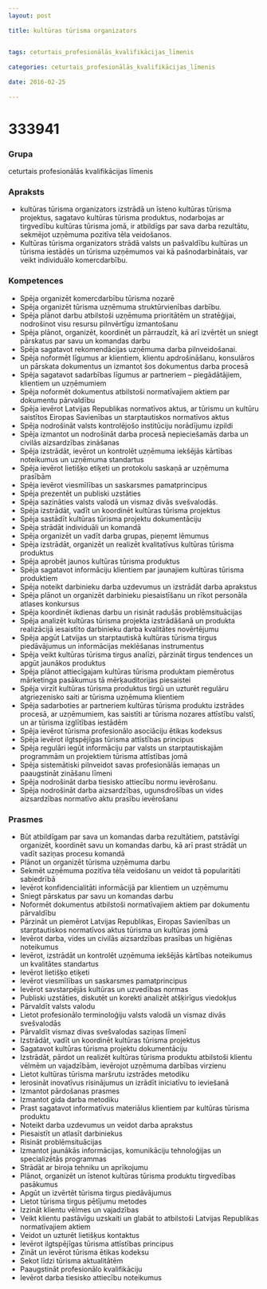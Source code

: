 ```yaml
---
layout: post
    
title: kultūras tūrisma organizators

    
tags: ceturtais_profesionālās_kvalifikācijas_līmenis
    
categories: ceturtais_profesionālās_kvalifikācijas_līmenis
    
date: 2016-02-25
    
---
```

# 333941

### Grupa
ceturtais profesionālās kvalifikācijas līmenis


### Apraksts

* kultūras tūrisma organizators izstrādā un īsteno kultūras tūrisma projektus, sagatavo kultūras tūrisma produktus, nodarbojas ar tirgvedību kultūras tūrisma jomā, ir atbildīgs par sava darba rezultātu, sekmējot uzņēmuma pozitīva tēla veidošanos. 
* Kultūras tūrisma organizators strādā valsts un pašvaldību kultūras un tūrisma iestādēs un tūrisma uzņēmumos vai kā pašnodarbinātais, var veikt individuālo komercdarbību. 

### Kompetences

* Spēja organizēt komercdarbību tūrisma nozarē
* Spēja organizēt tūrisma uzņēmuma struktūrvienības darbību.
* Spēja plānot darbu atbilstoši uzņēmuma prioritātēm un stratēģijai, nodrošinot visu resursu pilnvērtīgu izmantošanu
* Spēja plānot, organizēt, koordinēt un pārraudzīt, kā arī izvērtēt un sniegt pārskatus par savu un komandas darbu
* Spēja sagatavot rekomendācijas uzņēmuma darba pilnveidošanai.
*  Spēja noformēt līgumus ar klientiem, klientu apdrošināšanu, konsulāros un pārskata dokumentus un izmantot šos dokumentus darba procesā
* Spēja sagatavot sadarbības līgumus ar partneriem – piegādātājiem, klientiem un uzņēmumiem
* Spēja noformēt dokumentus atbilstoši normatīvajiem aktiem par dokumentu pārvaldību
* Spēja ievērot Latvijas Republikas normatīvos aktus, ar tūrismu un kultūru saistītos Eiropas Savienības un starptautiskos normatīvos aktus
* Spēja nodrošināt valsts kontrolējošo institūciju norādījumu izpildi
* Spēja izmantot un nodrošināt darba procesā nepieciešamās darba un civilās aizsardzības zināšanas
* Spēja izstrādāt, ievērot un kontrolēt uzņēmuma iekšējās kārtības noteikumus un uzņēmuma standartus
* Spēja ievērot lietišķo etiķeti un protokolu saskaņā ar uzņēmuma prasībām
* Spēja ievērot viesmīlības un saskarsmes pamatprincipus
* Spēja prezentēt un publiski uzstāties
* Spēja sazināties valsts valodā un vismaz divās svešvalodās.
*  Spēja izstrādāt, vadīt un koordinēt kultūras tūrisma projektus
* Spēja sastādīt kultūras tūrisma projektu dokumentāciju
* Spēja strādāt individuāli un komandā
* Spēja organizēt un vadīt darba grupas, pieņemt lēmumus
* Spēja izstrādāt, organizēt un realizēt kvalitatīvus kultūras tūrisma produktus
* Spēja aprobēt jaunos kultūras tūrisma produktus
* Spēja sagatavot informāciju klientiem par jaunajiem kultūras tūrisma produktiem
* Spēja noteikt darbinieku darba uzdevumus un izstrādāt darba aprakstus
* Spēja plānot un organizēt darbinieku piesaistīšanu un rīkot personāla atlases konkursus
* Spēja koordinēt ikdienas darbu un risināt radušās problēmsituācijas
* Spēja analizēt kultūras tūrisma projekta izstrādāšanā un produkta realizācijā iesaistīto darbinieku darba kvalitātes novērtējumu
* Spēja apgūt Latvijas un starptautiskā kultūras tūrisma tirgus piedāvājumus un informācijas meklēšanas instrumentus
* Spēja veikt kultūras tūrisma tirgus analīzi, pārzināt tirgus tendences un apgūt jaunākos produktus
* Spēja plānot attiecīgajam kultūras tūrisma produktam piemērotus mārketinga pasākumus tā mērķauditorijas piesaistei
* Spēja virzīt kultūras tūrisma produktus tirgū un uzturēt regulāru atgriezenisko saiti ar tūrisma uzņēmuma klientiem
* Spēja sadarboties ar partneriem kultūras tūrisma produktu izstrādes procesā, ar uzņēmumiem, kas saistīti ar tūrisma nozares attīstību valstī, un ar tūrisma izglītības iestādēm
* Spēja ievērot tūrisma profesionālo asociāciju ētikas kodeksus
* Spēja ievērot ilgtspējīgas tūrisma attīstības principus
* Spēja regulāri iegūt informāciju par valsts un starptautiskajām programmām un projektiem tūrisma attīstības jomā
* Spēja sistemātiski pilnveidot savas profesionālās iemaņas un paaugstināt zināšanu līmeni
* Spēja nodrošināt darba tiesisko attiecību normu ievērošanu.
*  Spēja nodrošināt darba aizsardzības, ugunsdrošības un vides aizsardzības normatīvo aktu prasību ievērošanu

### Prasmes 
* Būt atbildīgam par sava un komandas darba rezultātiem, patstāvīgi organizēt, koordinēt savu un komandas darbu, kā arī prast strādāt un vadīt saziņas procesu komandā
* Plānot un organizēt tūrisma uzņēmuma darbu
* Sekmēt uzņēmuma pozitīva tēla veidošanu un veidot tā popularitāti sabiedrībā
* Ievērot konfidencialitāti informācijā par klientiem un uzņēmumu
* Sniegt pārskatus par savu un komandas darbu
* Noformēt dokumentus atbilstoši normatīvajiem aktiem par dokumentu pārvaldību
* Pārzināt un piemērot Latvijas Republikas, Eiropas Savienības un starptautiskos normatīvos aktus tūrisma un kultūras jomā
* Ievērot darba, vides un civilās aizsardzības prasības un higiēnas noteikumus
* Ievērot, izstrādāt un kontrolēt uzņēmuma iekšējās kārtības noteikumus un kvalitātes standartus
* Ievērot lietišķo etiķeti
* Ievērot viesmīlības un saskarsmes pamatprincipus
* Ievērot savstarpējās kultūras un uzvedības normas
* Publiski uzstāties, diskutēt un korekti analizēt atšķirīgus viedokļus
* Pārvaldīt valsts valodu
* Lietot profesionālo terminoloģiju valsts valodā un vismaz divās svešvalodās
* Pārvaldīt vismaz divas svešvalodas saziņas līmenī
* Izstrādāt, vadīt un koordinēt kultūras tūrisma projektus
* Sagatavot kultūras tūrisma projektu dokumentāciju
* Izstrādāt, pārdot un realizēt kultūras tūrisma produktu atbilstoši klientu vēlmēm un vajadzībām, ievērojot uzņēmuma darbības virzienu
* Lietot kultūras tūrisma maršrutu izstrādes metodiku
* Ierosināt inovatīvus risinājumus un izrādīt iniciatīvu to ieviešanā
* Izmantot pārdošanas prasmes
* Izmantot gida darba metodiku
* Prast sagatavot informatīvus materiālus klientiem par kultūras tūrisma produktu
* Noteikt darba uzdevumus un veidot darba aprakstus
* Piesaistīt un atlasīt darbiniekus
* Risināt problēmsituācijas
* Izmantot jaunākās informācijas, komunikāciju tehnoloģijas un specializētās programmas
* Strādāt ar biroja tehniku un aprīkojumu
* Plānot, organizēt un īstenot kultūras tūrisma produktu tirgvedības pasākumus
* Apgūt un izvērtēt tūrisma tirgus piedāvājumus
* Lietot tūrisma tirgus pētījumu metodes
* Izzināt klientu vēlmes un vajadzības
* Veikt klientu pastāvīgu uzskaiti un glabāt to atbilstoši Latvijas Republikas normatīvajiem aktiem
* Veidot un uzturēt lietišķus kontaktus
* Ievērot ilgtspējīgas tūrisma attīstības principus
* Zināt un ievērot tūrisma ētikas kodeksu
* Sekot līdzi tūrisma aktualitātēm
* Paaugstināt profesionālo kvalifikāciju
* Ievērot darba tiesisko attiecību noteikumus